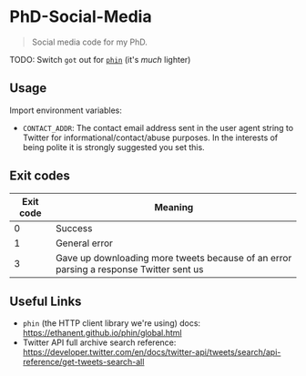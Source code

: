 # PhD-Social-Media

> Social media code for my PhD.

TODO: Switch `got` out for [`phin`](https://www.npmjs.com/package/phin) (it's *much* lighter)



## Usage


Import environment variables:

 - `CONTACT_ADDR`: The contact email address sent in the user agent string to Twitter for informational/contact/abuse purposes. In the interests of being polite it is strongly suggested you set this.


## Exit codes

Exit code	| Meaning
------------|----------------
0			| Success
1			| General error
3			| Gave up downloading more tweets because of an error parsing a response Twitter sent us

## Useful Links
 - `phin` (the HTTP client library we're using) docs: https://ethanent.github.io/phin/global.html
 - Twitter API full archive search reference: https://developer.twitter.com/en/docs/twitter-api/tweets/search/api-reference/get-tweets-search-all
